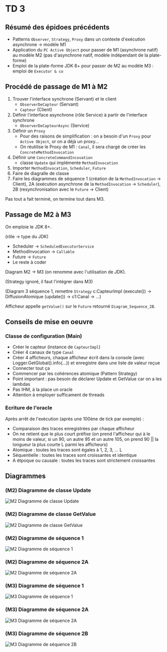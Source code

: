 # TD 3

## Résumé des épidoes précédents

- Patterns ``Observer``, ``Strategy``, ``Proxy`` dans un contexte d'exécution asynchrone -> modèle M1
- Application du ``PC Active Object`` pour passer de M1 (asynchrone natif) au modèle M2 (pas d'asynchrone natif, modèle indépendant de la plate-forme)
- Emploi de la plate-forme JDK 8+ pour passer de M2 au modèle M3 : emploi de ``Executor & co``

## Procédé de passage de M1 à M2

1. Trouver l'interface synchrone (Servant) et le client
   - ``ObserverDeCapteur`` (Servant)
   - ``Capteur`` (Client)
2. Définir l'interface asynchrone (rôle Service) à partir de l'interface synchrone
   - ``ObserverDeCapteurAsync`` (Service)
3. Définir un ``Proxy``
   - Pour des raisons de simplification : on a besoin d'un ``Proxy`` pour ``Active Object``, or on a déjà un proxy...
   - On réutilise le Proxy de M1 : ``Canal``, il sera chargé de créer les ``ConcreteMethodInvocation``
4. Définir une ``ConcreteCommandIncovation``
   - classe ``Update`` qui implémente ``MethodInvocation`` 
5. Importer ``MethodInvocation``, ``Scheduler``, ``Future``
6. Faire de diagralle de classe 
7. Faire les diagrammes de séquence 1 (création de la ``MethodInvocation`` -> Client), 2A (exécution asynchrone de la ``MethodInvocation`` -> ``Scheduler``), 2B (resynchronisation avec le ``Future`` -> Client)

Pas tout a fait terminé, on termine tout dans M3.

## Passage de M2 à M3

On emploie le JDK 8+.

(rôle -> type du JDK)

- Scheduler -> ``ScheduledExecutorService``
- MethodInvocation -> ``Callable``
- Future -> ``Future``
- Le reste à coder

Diagram M2 -> M3 (on renomme avec l'utilisation de JDK).

(Strategy ignoré, il faut l'intégrer dans M3)

(Diagram 3 séquence 1, remettre ``Strategy`` c:CapteurImpl (execute()) -> DiffusionAtomique (update()) -> c1:Canal -> ...)

Afficheur appelle ``getValue()`` sur le ``Future`` retourné ``Diagram_Sequence_2B``.

## Conseils de mise en oeuvre

### Classe de configuration (Main)

- Créer le capteur (instance de ``CapteurImpl``)
- Créer 4 canaux de type ``Canal``
- Créer 4 afficheurs, chaque afficheur écrit dans la console (avec Logger.GetGlobal().info(...)) et enregistre dans une liste de valeur reçue
- Connecter tout ça
- Commencer par les cohérences atomique (Pattern Strategy)
- Point important : pas besoin de déclarer Update et GetValue car on a les lambdas
- Pas IHM, à la place un oracle
- Attention à employer sufficament de threads

### Ecriture de l'oracle

Après arrêt de l'exécution (après une 100ène de tick par exemple) :

- Comparaison des traces enregistrées par chaque afficheur
- On ne retient que le plus court préfixe (on prend l'afficheur qui à le moins de valeur, si un 90, un autre 95 et un autre 105, on prend 90 || la longueur la plus courte L parmi les afficheurs)
- Atomique : toutes les traces sont égales à 1, 2, 3, ... L
- Séquentielle : toutes les traces sont croissantes et identique
- A étpoque ou causale : toutes les traces sont strictement croissantes

## Diagrammes

### (M2) Diagramme de classe Update

![M2 Diagramme de classe Update](./draw/M2_Diagram_Class_Update.svg)

### (M2) Diagramme de classe GetValue

![M2 Diagramme de classe GetValue](./draw/M2_Diagram_Class_GetValue.svg)

### (M2) Diagramme de séquence 1

![M2 Diagramme de séquence 1](./draw/M2_Diagram_Sequence_1.svg)

### (M2) Diagramme de séquence 2A

![M2 Diagramme de séquence 2A](./draw/M2_Diagram_Sequence_2A.svg)

### (M3) Diagramme de séquence 1

![M3 Diagramme de séquence 1](./draw/M3_Diagram_Sequence_1.svg)

### (M3) Diagramme de séquence 2A

![M3 Diagramme de séquence 2A](./draw/M3_Diagram_Sequence_2A.svg)

### (M3) Diagramme de séquence 2B

![M3 Diagramme de séquence 2B](./draw/M3_Diagram_Sequence_2B.svg)